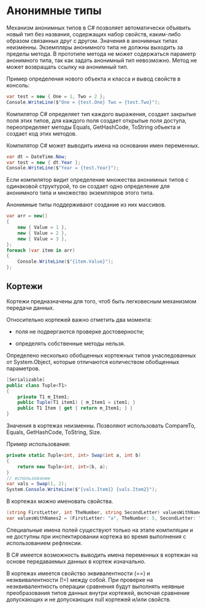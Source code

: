 # Анонимные типы

Механизм анонимных типов в C# позволяет автоматически объявить новый тип без названия, содержащих набор свойств, каким-либо образом связанных друг с другом. Значения в анонимных типах неизменны. Экземпляры анонимного типа не должны выходить за пределы метода. В прототипе метода не может содержаться параметр анонимного типа, так как задать анонимный тип невозможно. Метод не может возвращать ссылку на анонимный тип.

Пример определения нового объекта и класса и вывод свойств в консоль:

```csharp
var test = new { One = 1, Two = 2 };
Console.WriteLine($"One = {test.One} Two = {test.Two}");
```

Компилятор C# определяет тип каждого выражения, создает закрытые поля этих типов, для каждого поля создает открытые поля доступа, переопределяет методы Equals, GetHashCode, ToString объекта и создает код этих методов.

Компилятор C# может выводить имена на основании имен переменных.

```csharp
var dt = DateTime.Now;
var test = new { dt.Year };
Console.WriteLine($"Year = {test.Year}");
```

Если компилятор видит определение множества анонимных типов с одинаковой структурой, то он создает одно определение для анонимного типа и множество экземпляров этого типа.

Анонимные типы поддерживают создание из них массивов.

```csharp
var arr = new[] 
{
    new { Value = 1 },
    new { Value = 2 },
    new { Value = 3 },
};
foreach (var item in arr)
{
    Console.WriteLine($"{item.Value}");
};
```

## Кортежи

Кортежи предназначены для того, чтоб быть легковесным механизмом передачи данных.

Относительно кортежей важно отметить два момента:

- поля не подвергаются проверке достоверности;

- определять собственные методы нельзя.

Определено несколько обобщенных кортежных типов унаследованных от System.Object, которые отличаются количеством обобщенных параметров. 

```csharp
[Serializable]
public class Tuple<T1> 
{
    private T1 m_Item1;
    public Tuple(T1 item1) { m_Item1 = item1; }
    public T1 Item { get { return m_Item1; } }
}
```

Значения в кортежах неизменны. Позволяют использовать CompareTo, Equals, GetHashCode, ToString, Size. 

Пример использования:

```csharp
private static Tuple<int, int> Swap(int a, int b)
{
    return new Tuple<int, int>(b, a);
}
// использование
var vals = Swap(1, 2);
System.Console.WriteLine($"{vals.Item1} {vals.Item2}");
```

В кортежах можно именовать свойства.

```csharp
(string FirstLetter, int TheNumber, string SecondLetter) valuesWithNames = ("a", 5, "c");
var valuesWithNames2 = (FirstLetter: "a", TheNumber: 5, SecondLetter: "c");
```

Cпециальные имена полей существуют только на этапе компиляции и не доступны при инспектировании кортежа во время выполнения с использованием рефлексии.

В C# имеется возможность выводить имена переменных в кортежан на основе передаваемых данных в кортеж изначально.

В кортежах имеется свойство эквивалентности (==) и неэквивалентности (!=) между собой. При проверке на неэквивалентность операции сравнения будут выполнять неявные преобразования типов данных внутри кортежей, включая сравнение допускающих и не допускающих null кортежей и/или свойств.




